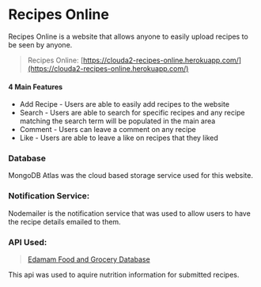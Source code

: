 # Recipes Online
Recipes Online is a website that allows anyone to easily upload recipes to be seen by anyone.

> Recipes Online: [https://clouda2-recipes-online.herokuapp.com/](https://clouda2-recipes-online.herokuapp.com/)
#### 4 Main Features

* Add Recipe - Users are able to easily add recipes to the website
* Search - Users are able to search for specific recipes and any recipe matching the search term will be populated in the main area
* Comment - Users can leave a comment on any recipe
* Like - Users are able to leave a like on recipes that they liked

### Database
MongoDB Atlas was the cloud based storage service used for this website. 

### Notification Service:
Nodemailer is the notification service that was used to allow users to have the recipe details emailed to them. 

### API Used:
> [Edamam Food and Grocery Database](https://developer.edamam.com/edamam-recipe-api)  

This api was used to aquire nutrition information for submitted recipes.
